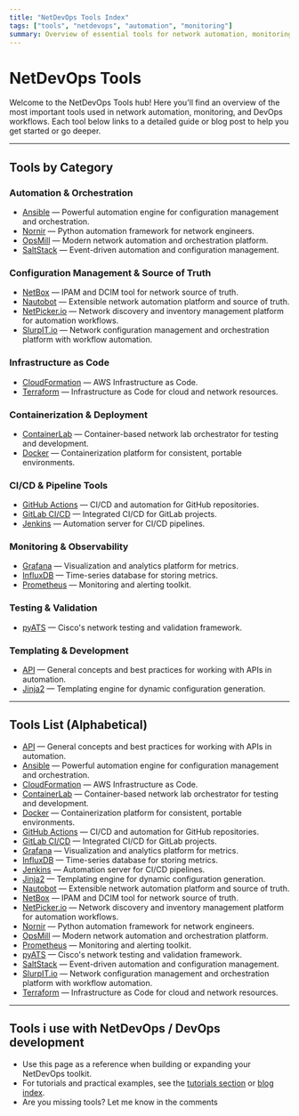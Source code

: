 ```yaml
---
title: "NetDevOps Tools Index"
tags: ["tools", "netdevops", "automation", "monitoring"]
summary: Overview of essential tools for network automation, monitoring, and DevOps, with links to detailed guides and blog posts.
---
```


# NetDevOps Tools

Welcome to the NetDevOps Tools hub! Here you'll find an overview of the most important tools used in network automation, monitoring, and DevOps workflows. Each tool below links to a detailed guide or blog post to help you get started or go deeper.

---

## Tools by Category

### **Automation & Orchestration**
- [Ansible](blog/posts/tools/ansible.md) — Powerful automation engine for configuration management and orchestration.
- [Nornir](blog/posts/tools/nornir.md) — Python automation framework for network engineers.
- [OpsMill](blog/posts/tools/opsmill.md) — Modern network automation and orchestration platform.
- [SaltStack](blog/posts/tools/saltstack.md) — Event-driven automation and configuration management.

### **Configuration Management & Source of Truth**
- [NetBox](blog/posts/tools/netbox.md) — IPAM and DCIM tool for network source of truth.
- [Nautobot](blog/posts/tools/nautobot.md) — Extensible network automation platform and source of truth.
- [NetPicker.io](blog/posts/tools/netpicker.md) — Network discovery and inventory management platform for automation workflows.
- [SlurpIT.io](blog/posts/tools/slurpit.md) — Network configuration management and orchestration platform with workflow automation.

### **Infrastructure as Code**
- [CloudFormation](blog/posts/tools/cloudformation.md) — AWS Infrastructure as Code.
- [Terraform](blog/posts/tools/terraform.md) — Infrastructure as Code for cloud and network resources.

### **Containerization & Deployment**
- [ContainerLab](blog/posts/tools/containerlab.md) — Container-based network lab orchestrator for testing and development.
- [Docker](blog/posts/tools/docker.md) — Containerization platform for consistent, portable environments.

### **CI/CD & Pipeline Tools**
- [GitHub Actions](blog/posts/tools/github-actions.md) — CI/CD and automation for GitHub repositories.
- [GitLab CI/CD](blog/posts/tools/gitlab-ci.md) — Integrated CI/CD for GitLab projects.
- [Jenkins](blog/posts/tools/jenkins.md) — Automation server for CI/CD pipelines.

### **Monitoring & Observability**
- [Grafana](blog/posts/tools/grafana.md) — Visualization and analytics platform for metrics.
- [InfluxDB](blog/posts/tools/influxdb.md) — Time-series database for storing metrics.
- [Prometheus](blog/posts/tools/prometheus.md) — Monitoring and alerting toolkit.

### **Testing & Validation**
- [pyATS](blog/posts/tools/pyats.md) — Cisco's network testing and validation framework.

### **Templating & Development**
- [API](blog/posts/tools/api.md) — General concepts and best practices for working with APIs in automation.
- [Jinja2](blog/posts/tools/jinja2.md) — Templating engine for dynamic configuration generation.

---

## Tools List (Alphabetical)

- [API](blog/posts/tools/api.md) — General concepts and best practices for working with APIs in automation.
- [Ansible](blog/posts/tools/ansible.md) — Powerful automation engine for configuration management and orchestration.
- [CloudFormation](blog/posts/tools/cloudformation.md) — AWS Infrastructure as Code.
- [ContainerLab](blog/posts/tools/containerlab.md) — Container-based network lab orchestrator for testing and development.
- [Docker](blog/posts/tools/docker.md) — Containerization platform for consistent, portable environments.
- [GitHub Actions](blog/posts/tools/github-actions.md) — CI/CD and automation for GitHub repositories.
- [GitLab CI/CD](blog/posts/tools/gitlab-ci.md) — Integrated CI/CD for GitLab projects.
- [Grafana](blog/posts/tools/grafana.md) — Visualization and analytics platform for metrics.
- [InfluxDB](blog/posts/tools/influxdb.md) — Time-series database for storing metrics.
- [Jenkins](blog/posts/tools/jenkins.md) — Automation server for CI/CD pipelines.
- [Jinja2](blog/posts/tools/jinja2.md) — Templating engine for dynamic configuration generation.
- [Nautobot](blog/posts/tools/nautobot.md) — Extensible network automation platform and source of truth.
- [NetBox](blog/posts/tools/netbox.md) — IPAM and DCIM tool for network source of truth.
- [NetPicker.io](blog/posts/tools/netpicker.md) — Network discovery and inventory management platform for automation workflows.
- [Nornir](blog/posts/tools/nornir.md) — Python automation framework for network engineers.
- [OpsMill](blog/posts/tools/opsmill.md) — Modern network automation and orchestration platform.
- [Prometheus](blog/posts/tools/prometheus.md) — Monitoring and alerting toolkit.
- [pyATS](blog/posts/tools/pyats.md) — Cisco's network testing and validation framework.
- [SaltStack](blog/posts/tools/saltstack.md) — Event-driven automation and configuration management.
- [SlurpIT.io](blog/posts/tools/slurpit.md) — Network configuration management and orchestration platform with workflow automation.
- [Terraform](blog/posts/tools/terraform.md) — Infrastructure as Code for cloud and network resources.

---

## Tools i use with NetDevOps / DevOps development
- Use this page as a reference when building or expanding your NetDevOps toolkit.
- For tutorials and practical examples, see the [tutorials section](/tutorials/) or [blog index](/blog/index/).
- Are you missing tools? Let me know in the comments